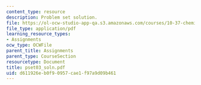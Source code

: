 ```yaml
---
content_type: resource
description: Problem set solution.
file: https://ol-ocw-studio-app-qa.s3.amazonaws.com/courses/10-37-chemical-and-biological-reaction-engineering-spring-2007/d611926eb0f90957cae1f97a9d09b461_pset03_soln.pdf
file_type: application/pdf
learning_resource_types:
- Assignments
ocw_type: OCWFile
parent_title: Assignments
parent_type: CourseSection
resourcetype: Document
title: pset03_soln.pdf
uid: d611926e-b0f9-0957-cae1-f97a9d09b461
---
```

